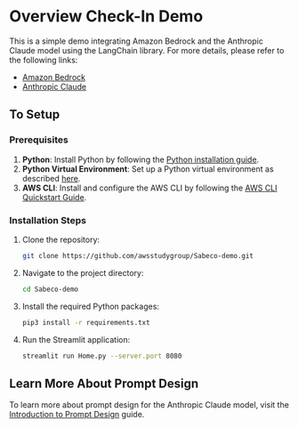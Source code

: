 # Overview Check-In Demo

This is a simple demo integrating Amazon Bedrock and the Anthropic Claude model using the LangChain library. For more details, please refer to the following links:
- [Amazon Bedrock](https://aws.amazon.com/bedrock/)
- [Anthropic Claude](https://www.anthropic.com/index/claude-2)

## To Setup

### Prerequisites

1. **Python**: Install Python by following the [Python installation guide](https://docs.python-guide.org/starting/install3/linux/).
2. **Python Virtual Environment**: Set up a Python virtual environment as described [here](https://docs.python-guide.org/dev/virtualenvs/).
3. **AWS CLI**: Install and configure the AWS CLI by following the [AWS CLI Quickstart Guide](https://docs.aws.amazon.com/cli/latest/userguide/getting-started-quickstart.html).

### Installation Steps

1. Clone the repository:
   ```bash
   git clone https://github.com/awsstudygroup/Sabeco-demo.git
   ```
2. Navigate to the project directory:
   ```bash
   cd Sabeco-demo
   ```
3. Install the required Python packages:
   ```bash
   pip3 install -r requirements.txt
   ```
4. Run the Streamlit application:
   ```bash
   streamlit run Home.py --server.port 8080
   ```

## Learn More About Prompt Design

To learn more about prompt design for the Anthropic Claude model, visit the [Introduction to Prompt Design](https://docs.anthropic.com/claude/docs/introduction-to-prompt-design) guide.

